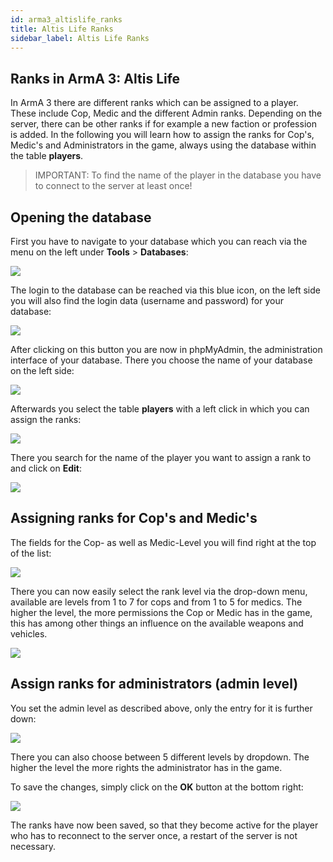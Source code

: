 ```yaml
---
id: arma3_altislife_ranks
title: Altis Life Ranks
sidebar_label: Altis Life Ranks
---
```



## Ranks in ArmA 3: Altis Life

In ArmA 3 there are different ranks which can be assigned to a player. These include Cop, Medic and the different Admin ranks.
Depending on the server, there can be other ranks if for example a new faction or profession is added.
In the following you will learn how to assign the ranks for Cop's, Medic's and Administrators in the game, always using the database within the table **players**.

> IMPORTANT: To find the name of the player in the database you have to connect to the server at least once!


## Opening the database

First you have to navigate to your database which you can reach via the menu on the left under **Tools** > **Databases**:

![](https://screensaver01.zap-hosting.com/index.php/s/EcgCWrBiMyZ75zQ/preview)

The login to the database can be reached via this blue icon, on the left side you will also find the login data (username and password) for your database:

![](https://screensaver01.zap-hosting.com/index.php/s/BaW55qbrNRwfRKt/preview)


After clicking on this button you are now in phpMyAdmin, the administration interface of your database.
There you choose the name of your database on the left side:

![](https://screensaver01.zap-hosting.com/index.php/s/w3aXn2iFrAjkkXn/preview)

Afterwards you select the table **players** with a left click in which you can assign the ranks:


![](https://screensaver01.zap-hosting.com/index.php/s/gt7ZTZr9GSYdtsp/preview)

There you search for the name of the player you want to assign a rank to and click on **Edit**:

![](https://screensaver01.zap-hosting.com/index.php/s/DpdR45ZeqywFtWE/preview)


## Assigning ranks for Cop's and Medic's


The fields for the Cop- as well as Medic-Level you will find right at the top of the list:

![](https://screensaver01.zap-hosting.com/index.php/s/66S45fzNaPNBrQG/preview)

There you can now easily select the rank level via the drop-down menu, available are levels from 1 to 7 for cops and from 1 to 5 for medics.
The higher the level, the more permissions the Cop or Medic has in the game, this has among other things an influence on the available weapons and vehicles.

![](https://screensaver01.zap-hosting.com/index.php/s/fEJaax5bzLBYZBR/preview)


## Assign ranks for administrators (admin level)

You set the admin level as described above, only the entry for it is further down:

![](https://screensaver01.zap-hosting.com/index.php/s/E3JBtKjWayyA5Lk/preview)

There you can also choose between 5 different levels by dropdown. The higher the level the more rights the administrator has in the game.


To save the changes, simply click on the **OK** button at the bottom right:

![](https://screensaver01.zap-hosting.com/index.php/s/G2896ngsKLbQZka/preview)

The ranks have now been saved, so that they become active for the player who has to reconnect to the server once, a restart
of the server is not necessary.
